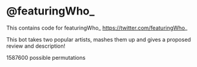 # @featuringWho_
This contains code for featuringWho_
https://twitter.com/featuringWho_

This bot takes two popular artists, mashes them up 
and gives a proposed review and description!

1587600 possible permutations 
